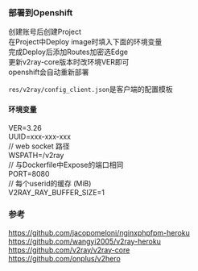 ### 部署到Openshift  
创建账号后创建Project  
在Project中Deploy image时填入下面的环境变量  
完成Deploy后添加Routes加密选Edge  
更新v2ray-core版本时改环境VER即可  
openshift会自动重新部署  
  
`res/v2ray/config_client.json`是客户端的配置模板  
    
#### 环境变量  
VER=3.26  
UUID=xxx-xxx-xxx  
// web socket 路径  
WSPATH=/v2ray  
// 与Dockerfile中Expose的端口相同  
PORT=8080  
// 每个userid的缓存 (MiB)   
V2RAY_RAY_BUFFER_SIZE=1   
  
### 参考  
https://github.com/jacopomeloni/nginxphpfpm-heroku  
https://github.com/wangyi2005/v2ray-heroku  
https://github.com/v2ray/v2ray-core  
https://github.com/onplus/v2hero  

